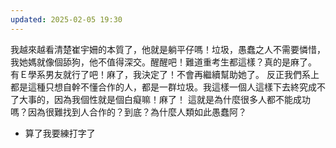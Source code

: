 ```yaml
---
updated: 2025-02-05 19:30
---
```

我越來越看清楚崔宇姍的本質了，他就是躺平仔嗎！垃圾，愚蠢之人不需要憐惜，我她媽就像個舔狗，他不值得深交。醒醒吧！難道重考生都這樣？真的是麻了。
有Ｅ學系男友就行了吧！麻了，我決定了！不會再繼續幫助她了。
反正我們系上都是這種只想自幹不懂合作的人，都是一群垃圾。我這樣一個人這樣下去終究成不了大事的，因為我個性就是個白癡嘛！麻了！
這就是為什麼很多人都不能成功嗎？因為很難找到人合作的？到底？為什麼人類如此愚蠢阿？
- 算了我要練打字了
